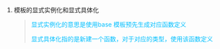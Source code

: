 1. 模板的显式实例化和显式具体化

   > <font color=deepskyblue>显式实例化的意思是使用base 模板预先生成对应函数定义</font>
   >
   > <font color=deepskyblue>显式具体化指的是新建一个函数，对于对应的类型，使用该函数定义</font>

